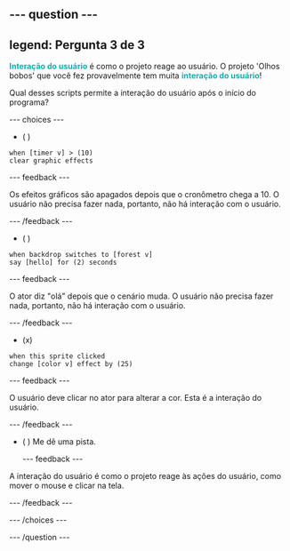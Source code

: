 --- question ---
---
legend: Pergunta 3 de 3
---

<span style="color: #0faeb0">**Interação do usuário**</span> é como o projeto reage ao usuário. O projeto 'Olhos bobos' que você fez provavelmente tem muita <span style="color: #0faeb0">**interação do usuário**</span>!

Qual desses scripts permite a interação do usuário após o início do programa?

--- choices ---

- ( )
```blocks3
when [timer v] > (10)
clear graphic effects
```

  --- feedback ---

Os efeitos gráficos são apagados depois que o cronômetro chega a 10. O usuário não precisa fazer nada, portanto, não há interação com o usuário.

  --- /feedback ---
- ( )
```blocks3
when backdrop switches to [forest v]
say [hello] for (2) seconds
```

  --- feedback ---

O ator diz "olá" depois que o cenário muda. O usuário não precisa fazer nada, portanto, não há interação com o usuário.

  --- /feedback ---
- (x)
```blocks3
when this sprite clicked
change [color v] effect by (25)
```

  --- feedback ---

O usuário deve clicar no ator para alterar a cor. Esta é a interação do usuário.

  --- /feedback ---


- ( ) Me dê uma pista.

  --- feedback ---

 A interação do usuário é como o projeto reage às ações do usuário, como mover o mouse e clicar na tela.

  --- /feedback ---

--- /choices ---

--- /question ---
